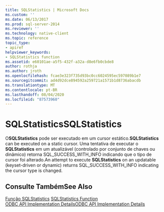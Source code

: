 ```yaml
---
title: SQLStatistics | Microsoft Docs
ms.custom: ''
ms.date: 06/13/2017
ms.prod: sql-server-2014
ms.reviewer: ''
ms.technology: native-client
ms.topic: reference
topic_type:
- apiref
helpviewer_keywords:
- SQLStatistics function
ms.assetid: e60101ae-a5f5-432f-a32a-d8e6fb0cbde8
author: rothja
ms.author: jroth
ms.openlocfilehash: fcae3e323f735d93bc0cc6024595ec597089b1e7
ms.sourcegitcommit: ad4d92dce894592a259721a1571b1d8736abacdb
ms.translationtype: MT
ms.contentlocale: pt-BR
ms.lasthandoff: 08/04/2020
ms.locfileid: "87573960"
---
```

# <a name="sqlstatistics"></a><span data-ttu-id="5149b-102">SQLStatistics</span><span class="sxs-lookup"><span data-stu-id="5149b-102">SQLStatistics</span></span>
  <span data-ttu-id="5149b-103">O**SQLStatistics** pode ser executado em um cursor estático.</span><span class="sxs-lookup"><span data-stu-id="5149b-103">**SQLStatistics** can be executed on a static cursor.</span></span> <span data-ttu-id="5149b-104">Uma tentativa de executar o **SQLStatistics** em um atualizável (controlado por conjunto de chaves ou dinâmico) retorna SQL_SUCCESS_WITH_INFO indicando que o tipo de cursor foi alterado.</span><span class="sxs-lookup"><span data-stu-id="5149b-104">An attempt to execute **SQLStatistics** on an updatable (keyset-driven or dynamic) returns SQL_SUCCESS_WITH_INFO indicating the cursor type is changed.</span></span>  
  
## <a name="see-also"></a><span data-ttu-id="5149b-105">Consulte Também</span><span class="sxs-lookup"><span data-stu-id="5149b-105">See Also</span></span>  
 <span data-ttu-id="5149b-106">[Função SQLStatistics](https://go.microsoft.com/fwlink/?LinkId=59372) </span><span class="sxs-lookup"><span data-stu-id="5149b-106">[SQLStatistics Function](https://go.microsoft.com/fwlink/?LinkId=59372) </span></span>  
 [<span data-ttu-id="5149b-107">ODBC API Implementation Details</span><span class="sxs-lookup"><span data-stu-id="5149b-107">ODBC API Implementation Details</span></span>](odbc-api-implementation-details.md)  
  
  
